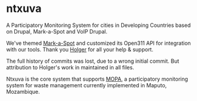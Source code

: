 ntxuva
====================
A Participatory Monitoring System for cities in Developing Countries based on Drupal, Mark-a-Spot and VoIP Drupal.

We've themed [Mark-a-Spot](https://www.markaspot.de/) and customized its Open311 API for integration with our tools. Thank you [Holger](https://github.com/markaspot) for all your help & support.

The full history of commits was lost, due to a wrong initial commit. But attribution to Holger's work in maintained in all files.

Ntxuva is the core system that supports [MOPA](http://www.mopa.co.mz/), a participatory monitoring system for waste management currently implemented in Maputo, Mozambique. 


